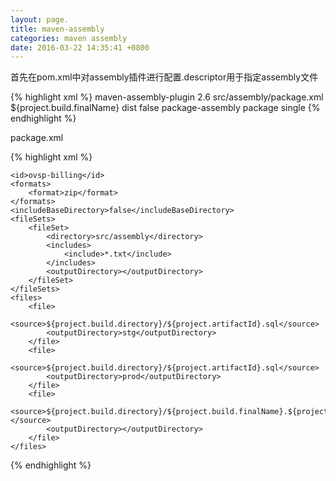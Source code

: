```yaml
---
layout: page.
title: maven-assembly
categories: maven assembly
date: 2016-03-22 14:35:41 +0800
---
```


首先在pom.xml中对assembly插件进行配置.descriptor用于指定assembly文件

{% highlight xml %}
<plugin>
    <artifactId>maven-assembly-plugin</artifactId>
    <version>2.6</version>
    <configuration>
        <descriptors>
            <descriptor>src/assembly/package.xml</descriptor>
        </descriptors>
        <finalName>${project.build.finalName}</finalName>
        <outputDirectory>dist</outputDirectory>
        <appendAssemblyId>false</appendAssemblyId>
    </configuration>
    <executions>
        <execution>
            <id>package-assembly</id>
            <phase>package</phase>
            <goals>
                <goal>single</goal>
            </goals>
        </execution>
    </executions>
</plugin>
{% endhighlight %}

package.xml

{% highlight xml %}
<assembly xmlns="http://maven.apache.org/plugins/maven-assembly-plugin/assembly/1.1.3"
          xmlns:xsi="http://www.w3.org/2001/XMLSchema-instance"
          xsi:schemaLocation="http://maven.apache.org/plugins/maven-assembly-plugin/assembly/1.1.3 http://maven.apache.org/xsd/assembly-1.1.3.xsd">

    <id>ovsp-billing</id>
    <formats>
        <format>zip</format>
    </formats>
    <includeBaseDirectory>false</includeBaseDirectory>
    <fileSets>
        <fileSet>
            <directory>src/assembly</directory>
            <includes>
                <include>*.txt</include>
            </includes>
            <outputDirectory></outputDirectory>
        </fileSet>
    </fileSets>
    <files>
        <file>
            <source>${project.build.directory}/${project.artifactId}.sql</source>
            <outputDirectory>stg</outputDirectory>
        </file>
        <file>
            <source>${project.build.directory}/${project.artifactId}.sql</source>
            <outputDirectory>prod</outputDirectory>
        </file>
        <file>
            <source>${project.build.directory}/${project.build.finalName}.${project.packaging}</source>
            <outputDirectory></outputDirectory>
        </file>
    </files>

</assembly>
{% endhighlight %}